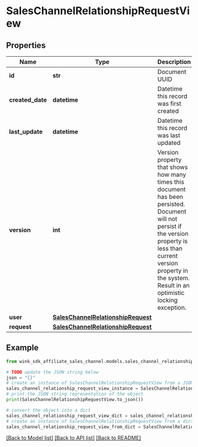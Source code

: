 # SalesChannelRelationshipRequestView


## Properties

Name | Type | Description | Notes
------------ | ------------- | ------------- | -------------
**id** | **str** | Document UUID | [optional] 
**created_date** | **datetime** | Datetime this record was first created | [optional] 
**last_update** | **datetime** | Datetime this record was last updated | [optional] 
**version** | **int** | Version property that shows how many times this document has been persisted. Document will not persist if the version property is less than current version property in the system. Result in an optimistic locking exception. | [optional] 
**user** | [**SalesChannelRelationshipRequest**](SalesChannelRelationshipRequest.md) |  | [optional] 
**request** | [**SalesChannelRelationshipRequest**](SalesChannelRelationshipRequest.md) |  | [optional] 

## Example

```python
from wink_sdk_affiliate_sales_channel.models.sales_channel_relationship_request_view import SalesChannelRelationshipRequestView

# TODO update the JSON string below
json = "{}"
# create an instance of SalesChannelRelationshipRequestView from a JSON string
sales_channel_relationship_request_view_instance = SalesChannelRelationshipRequestView.from_json(json)
# print the JSON string representation of the object
print(SalesChannelRelationshipRequestView.to_json())

# convert the object into a dict
sales_channel_relationship_request_view_dict = sales_channel_relationship_request_view_instance.to_dict()
# create an instance of SalesChannelRelationshipRequestView from a dict
sales_channel_relationship_request_view_from_dict = SalesChannelRelationshipRequestView.from_dict(sales_channel_relationship_request_view_dict)
```
[[Back to Model list]](../README.md#documentation-for-models) [[Back to API list]](../README.md#documentation-for-api-endpoints) [[Back to README]](../README.md)


